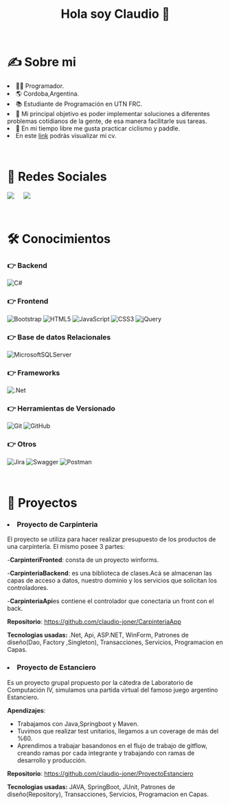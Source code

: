 
<h1><center> Hola soy Claudio 👋</center></h1>
&emsp;
<h1>✍ Sobre mi</h1>
<p>
<li>👨‍💻 Programador.</li>
<li>🌎 Cordoba,Argentina.</li>
<li>📚 Estudiante de Programación en UTN FRC.</li>
<li>🥇 Mi principal objetivo es poder implementar soluciones a diferentes problemas cotidianos de la gente, de esa manera facilitarle sus tareas.</li>
<li>🧭 En mi tiempo libre me gusta practicar ciclismo  y  paddle.</li>
<li>En este <a href="https://drive.google.com/file/d/15dRUHaSpxCX0Rbuwi8ex2FekBqY76ct4/view?usp=sharing">link</a> podrás visualizar mi cv.</li>
</p>
&emsp;
<h1>📲 Redes Sociales </h1>
<p>
<a target="_blank" href="https://www.linkedin.com/in/claudio-joner/"><img src="https://img.shields.io/badge/-LinkedIn-0077B5?style=for-the-badge&logo=Linkedin&logoColor=white"></img></a>
&emsp;
<a target="_blank" href="mailto:claujoner@gmail.com"><img src="https://img.shields.io/badge/-Gmail-D14836?style=for-the-badge&logo=Gmail&logoColor=white"></img></a>
</p>
&emsp;
<h1>🛠️ Conocimientos</h1>

<p>

### 👉 Backend
![C#](https://img.shields.io/badge/c%23-%23239120.svg?style=for-the-badge&logo=csharp&logoColor=purple)

### 👉 Frontend
![Bootstrap](https://img.shields.io/badge/bootstrap-%238511FA.svg?style=for-the-badge&logo=bootstrap&logoColor=white)
![HTML5](https://img.shields.io/badge/html5-%23E34F26.svg?style=for-the-badge&logo=html5&logoColor=white)
![JavaScript](https://img.shields.io/badge/javascript-%23323330.svg?style=for-the-badge&logo=javascript&logoColor=%23F7DF1E)
![CSS3](https://img.shields.io/badge/css3-%231572B6.svg?style=for-the-badge&logo=css3&logoColor=white)
![jQuery](https://img.shields.io/badge/jquery-%230769AD.svg?style=for-the-badge&logo=jquery&logoColor=white)
### 👉 Base de datos Relacionales
![MicrosoftSQLServer](https://img.shields.io/badge/Microsoft%20SQL%20Server-CC2927?style=for-the-badge&logo=microsoft%20sql%20server&logoColor=white)

### 👉 Frameworks
![.Net](https://img.shields.io/badge/.NET-5C2D91?style=for-the-badge&logo=.net&logoColor=white) 

### 👉 Herramientas de Versionado
![Git](https://img.shields.io/badge/git-%23F05033.svg?style=for-the-badge&logo=git&logoColor=white)
![GitHub](https://img.shields.io/badge/github-%23121011.svg?style=for-the-badge&logo=github&logoColor=white)

### 👉 Otros 
![Jira](https://img.shields.io/badge/jira-%230A0FFF.svg?style=for-the-badge&logo=jira&logoColor=white)
![Swagger](https://img.shields.io/badge/-Swagger-%23Clojure?style=for-the-badge&logo=swagger&logoColor=white)
![Postman](https://img.shields.io/badge/Postman-FF6C37?style=for-the-badge&logo=postman&logoColor=white)
</p>
&emsp;

<h1>📝 Proyectos </h1>
<p>
<h3><li>Proyecto de Carpinteria</li></h3>
<p>El proyecto se utiliza para hacer realizar presupuesto de los productos de una carpintería.
El mismo posee 3 partes:

-<b>CarpinteriFronted</b>: consta de un proyecto winforms. 

-<b>CarpinteriaBackend</b>: es una biblioteca de clases.Acá se almacenan las capas de acceso a datos, nuestro dominio y los servicios que solicitan los controladores.

-<b>CarpinteriaApi</b>es contiene el controlador que conectaria un front con el back.

<b>Repositorio</b>: <a>https://github.com/claudio-joner/CarpinteriaApp</a>

<b>Tecnologias usadas:</b> .Net, Api, ASP.NET, WinForm, Patrones de diseño(Dao, Factory ,Singleton), Transacciones, Servicios, Programacion en Capas. 
</p>
<p>
<h3><li>Proyecto de Estanciero</li></h3>
<p>Es un proyecto grupal propuesto por la cátedra de Laboratorio de Computación IV, simulamos una partida virtual del famoso juego argentino Estanciero.

<b>Apendizajes</b>: 
<ul>
  <li>Trabajamos con Java,Springboot y Maven.</li>
  <li>Tuvimos que realizar test unitarios, llegamos a un coverage de más del %60.</li>
  <li>Aprendimos a trabajar basandonos en el flujo de trabajo de gitflow, creando ramas por cada integrante y trabajando con ramas de desarrollo y producción.</li>
</ul>

<b>Repositorio</b>: <a>https://github.com/claudio-joner/ProyectoEstanciero</a>

<b>Tecnologias usadas:</b> JAVA, SpringBoot, JUnit, Patrones de diseño(Repository), Transacciones, Servicios, Programacion en Capas.
</p>

